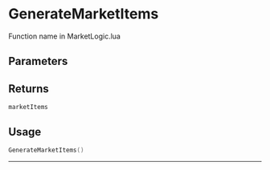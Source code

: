 # GenerateMarketItems

Function name in MarketLogic.lua

## Parameters

## Returns

`marketItems`

## Usage

```lua
GenerateMarketItems()
```

---
